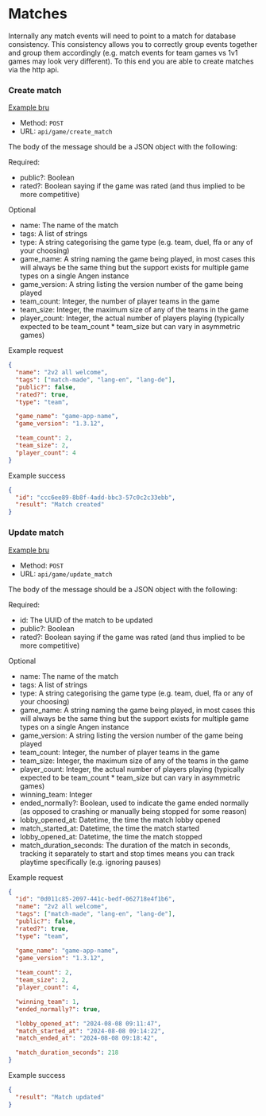 # Matches
Internally any match events will need to point to a match for database consistency. This consistency allows you to correctly group events together and group them accordingly (e.g. match events for team games vs 1v1 games may look very different). To this end you are able to create matches via the http api.

### Create match
[Example bru](/bru/Matches/Create_match.bru)
- Method: `POST`
- URL: `api/game/create_match`

The body of the message should be a JSON object with the following:

Required:
- public?: Boolean
- rated?: Boolean saying if the game was rated (and thus implied to be more competitive)

Optional
- name: The name of the match
- tags: A list of strings
- type: A string categorising the game type (e.g. team, duel, ffa or any of your choosing)
- game_name: A string naming the game being played, in most cases this will always be the same thing but the support exists for multiple game types on a single Angen instance
- game_version: A string listing the version number of the game being played
- team_count: Integer, the number of player teams in the game
- team_size: Integer, the maximum size of any of the teams in the game
- player_count: Integer, the actual number of players playing (typically expected to be team_count * team_size but can vary in asymmetric games)
  
Example request
```json
{
  "name": "2v2 all welcome",
  "tags": ["match-made", "lang-en", "lang-de"],
  "public?": false,
  "rated?": true,
  "type": "team",

  "game_name": "game-app-name",
  "game_version": "1.3.12",

  "team_count": 2,
  "team_size": 2,
  "player_count": 4
}
```

Example success
```json
{
  "id": "ccc6ee89-8b8f-4add-bbc3-57c0c2c33ebb",
  "result": "Match created"
}
```

### Update match
[Example bru](/bru/Matches/Create_match.bru)
- Method: `POST`
- URL: `api/game/update_match`

The body of the message should be a JSON object with the following:

Required:
- id: The UUID of the match to be updated
- public?: Boolean
- rated?: Boolean saying if the game was rated (and thus implied to be more competitive)

Optional
- name: The name of the match
- tags: A list of strings
- type: A string categorising the game type (e.g. team, duel, ffa or any of your choosing)
- game_name: A string naming the game being played, in most cases this will always be the same thing but the support exists for multiple game types on a single Angen instance
- game_version: A string listing the version number of the game being played
- team_count: Integer, the number of player teams in the game
- team_size: Integer, the maximum size of any of the teams in the game
- player_count: Integer, the actual number of players playing (typically expected to be team_count * team_size but can vary in asymmetric games)
- winning_team: Integer
- ended_normally?: Boolean, used to indicate the game ended normally (as opposed to crashing or manually being stopped for some reason)
- lobby_opened_at: Datetime, the time the match lobby opened
- match_started_at: Datetime, the time the match started
- lobby_opened_at: Datetime, the time the match stopped
- match_duration_seconds: The duration of the match in seconds, tracking it separately to start and stop times means you can track playtime specifically (e.g. ignoring pauses)


Example request
```json
{
  "id": "0d011c85-2097-441c-bedf-062718e4f1b6",
  "name": "2v2 all welcome",
  "tags": ["match-made", "lang-en", "lang-de"],
  "public?": false,
  "rated?": true,
  "type": "team",

  "game_name": "game-app-name",
  "game_version": "1.3.12",
  
  "team_count": 2,
  "team_size": 2,
  "player_count": 4,

  "winning_team": 1,
  "ended_normally?": true,

  "lobby_opened_at": "2024-08-08 09:11:47",
  "match_started_at": "2024-08-08 09:14:22",
  "match_ended_at": "2024-08-08 09:18:42",

  "match_duration_seconds": 218
}
```

Example success
```json
{
  "result": "Match updated"
}
```